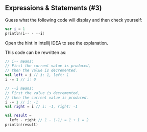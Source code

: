 ## Expressions & Statements (#3)

Guess what the following code will display and then check yourself:

```kotlin
var i = 1
println(i-- - --i)
```

Open the hint in Intellij IDEA to see the explanation.

<div class="hint">

This code can be rewritten as:

```kotlin
// i-- means:
// First the current value is produced,
// then the value is decremented.
val left = i // i: 1, left: 1
i -= 1 // i: 0

// --i means:
// First the value is decremented,
// then the current value is produced.
i -= 1 // i: -1
val right = i // i: -1, right: -1

val result =
  left - right // 1 - (-1) = 1 + 1 = 2
println(result)
```

</div>